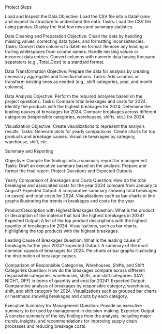 Project Steps

Load and Inspect the Data
Objective: Load the CSV file into a DataFrame and inspect its structure to understand the data.
Tasks:
Load the CSV file using pandas.
Display the first few rows and summary statistics.

Data Cleaning and Preparation
Objective: Clean the data by handling missing values, correcting data types, and formatting inconsistencies.
Tasks:
Convert date columns to datetime format.
Remove any leading or trailing whitespaces from column names.
Handle missing values or incorrect data entries.
Convert columns with numeric data having thousand separators (e.g., Total_Cost) to a standard format.

Data Transformation
Objective: Prepare the data for analysis by creating necessary aggregates and transformations.
Tasks:
Add columns or transform existing ones as needed (e.g., shift categories, year, and month columns).

Data Analysis
Objective: Perform the required analyses based on the project questions.
Tasks:
Compare total breakages and costs for 2024.
Identify the products with the highest breakages for 2024.
Determine the leading causes of breakages for 2024.
Compare breakages across different categories (responsible categories, warehouses, shifts, etc.) for 2024.

Visualization
Objective: Create visualizations to represent the analysis results.
Tasks:
Generate plots for yearly comparisons.
Create charts for top products and breakage causes.
Visualize breakages by category, warehouse, shift, etc.



Summary and Reporting

Objective: Compile the findings into a summary report for management.
Tasks:
Draft an executive summary based on the analysis.
Prepare and format the final report.
Project Questions and Expected Outputs

Yearly Comparison of Breakages and Costs
Question: How do the total breakages and associated costs for the year 2024 compare from January to August?
Expected Output:
A comparative summary showing total breakages (in cases) and total costs for 2024.
Visualizations such as bar charts or line graphs illustrating the trends in breakages and costs for the year.

Product/Description with Highest Breakages
Question: What is the product or description of the material that had the highest breakages in 2024?
Expected Output:
A list of the top product descriptions with the highest quantity of breakages for 2024.
Visualizations, such as bar charts, highlighting the top products with the highest breakages.

Leading Cause of Breakages
Question: What is the leading cause of breakages for the year 2024?
Expected Output:
A summary of the most common causes of breakages for 2024.
Pie charts or bar graphs illustrating the distribution of breakage causes.

Comparison of Responsible Categories, Warehouses, Shifts, and Shift Categories
Question: How do the breakages compare across different responsible categories, warehouses, shifts, and shift categories (DAY, NIGHT, OFF) in terms of quantity and cost for 2024?
Expected Output:
Comparative analysis of breakages by responsible category, warehouse, shift, and shift category for 2024.
Visualizations such as grouped bar charts or heatmaps showing breakages and costs by each category.

Executive Summary for Management
Question: Provide an executive summary to be used by management in decision-making.
Expected Output:
A concise summary of the key findings from the analysis, including major trends, insights, and recommendations for improving supply chain processes and reducing breakage costs.
